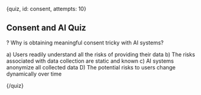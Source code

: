 
{quiz, id: consent, attempts: 10}

## Consent and AI Quiz

? Why is obtaining meaningful consent tricky with AI systems?

a) Users readily understand all the risks of providing their data
b) The risks associated with data collection are static and known
c) AI systems anonymize all collected data
D) The potential risks to users change dynamically over time

{/quiz}
